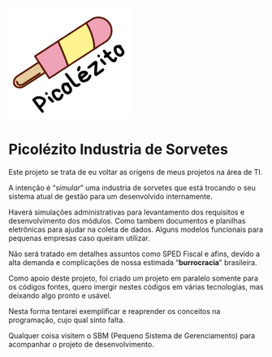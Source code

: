 ![LogoPicolezito.png](./images/LogoPicolezito.png)

# Picolézito Industria de Sorvetes

Este projeto se trata de eu voltar as origens de meus projetos na área de TI.

A intenção é “*simular*” uma industria de sorvetes que está trocando o seu sistema atual de gestão para um desenvolvido internamente.

Haverá simulações administrativas para levantamento dos requisitos e desenvolvimento dos módulos. Como tambem documentos e planilhas eletrônicas para ajudar na coleta de dados. Alguns modelos funcionais para pequenas empresas caso queiram utilizar.

Não será tratado em detalhes assuntos como SPED Fiscal e afins, devido a alta demanda e complicações de nossa estimada “**burrocracia**” brasileira.

Como apoio deste projeto, foi criado um projeto em paralelo somente para os códigos fontes, quero imergir nestes códigos em várias tecnologias, mas deixando algo pronto e usável.

Nesta forma tentarei exemplificar e reaprender os conceitos na programação, cujo qual sinto falta.

Qualquer coisa visitem o SBM (Pequeno Sistema de Gerenciamento) para acompanhar o projeto de desenvolvimento.
